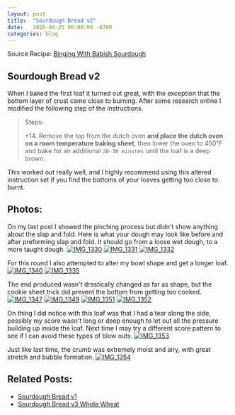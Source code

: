 ```yaml
---
layout: post
title:  "Sourdough Bread v2"
date:   2020-04-25 00:00:00 -0700
categories: blog
---
```


Source Recipe: [Binging With Babish Sourdough](https://basicswithbabish.co/basicsepisodes/sourdough-bread)

Sourdough Bread v2
-
When I baked the first loaf it turned out great, with the exception that the bottom layer of crust came close to burning.
After some research online I modified the following step of the instructions.


> Steps:
>
> +14. Remove the top from the dutch oven **and place the dutch oven on a room temperature baking sheet**, then lower the oven 
to 450℉ and bake for an additional `20-30 minutes` until the loaf is a deep brown.


This worked out really well, and I highly recommend using this altered instruction set if you find the bottoms of your loaves
getting too close to burnt. 


Photos:
-
On my last post I showed the pinching process but didn't show anything about the slap and fold. Here is what your dough
may look like before and after preforming slap and fold. It should go from a loose wet dough, to a more taught dough.
<a data-flickr-embed="true" href="https://www.flickr.com/photos/188265593@N07/49852517866/in/datetaken/" title="IMG_1330"><img src="https://live.staticflickr.com/65535/49852517866_a775380fa7_c.jpg" alt="IMG_1330"></a><script async src="//embedr.flickr.com/assets/client-code.js" charset="utf-8"></script>
<a data-flickr-embed="true" href="https://www.flickr.com/photos/188265593@N07/49851971658/in/datetaken-public/" title="IMG_1331"><img src="https://live.staticflickr.com/31337/49851971658_52ed729ba0_c.jpg"  alt="IMG_1331"></a><script async src="//embedr.flickr.com/assets/client-code.js" charset="utf-8"></script>
<a data-flickr-embed="true" href="https://www.flickr.com/photos/188265593@N07/49852517611/in/datetaken/" title="IMG_1332"><img src="https://live.staticflickr.com/65535/49852517611_27262475e0_c.jpg" alt="IMG_1332"></a><script async src="//embedr.flickr.com/assets/client-code.js" charset="utf-8"></script>

For this round I also attempted to alter my bowl shape and get a longer loaf.
<a data-flickr-embed="true" href="https://www.flickr.com/photos/188265593@N07/49852815082/in/datetaken/" title="IMG_1340"><img src="https://live.staticflickr.com/65535/49852815082_202e8b4cef_c.jpg"  alt="IMG_1340"></a><script async src="//embedr.flickr.com/assets/client-code.js" charset="utf-8"></script>
<a data-flickr-embed="true" href="https://www.flickr.com/photos/188265593@N07/49852517496/in/datetaken/" title="IMG_1335"><img src="https://live.staticflickr.com/65535/49852517496_a32d8c2c41_c.jpg" alt="IMG_1335"></a><script async src="//embedr.flickr.com/assets/client-code.js" charset="utf-8"></script>

The end produced wasn't drastically changed as far as shape, but the cookie sheet trick did prevent the bottom from getting 
too cooked. 
<a data-flickr-embed="true" href="https://www.flickr.com/photos/188265593@N07/49852509296/in/datetaken/" title="IMG_1347"><img src="https://live.staticflickr.com/65535/49852509296_b7a1d594f3_c.jpg" alt="IMG_1347"></a><script async src="//embedr.flickr.com/assets/client-code.js" charset="utf-8"></script>
<a data-flickr-embed="true" href="https://www.flickr.com/photos/188265593@N07/49852516066/in/datetaken/" title="IMG_1349"><img src="https://live.staticflickr.com/65535/49852516066_da8e2870e4_c.jpg" alt="IMG_1349"></a><script async src="//embedr.flickr.com/assets/client-code.js" charset="utf-8"></script>
<a data-flickr-embed="true" href="https://www.flickr.com/photos/188265593@N07/49852807352/in/datetaken/" title="IMG_1351"><img src="https://live.staticflickr.com/65535/49852807352_e2a48fda6f_c.jpg" alt="IMG_1351"></a><script async src="//embedr.flickr.com/assets/client-code.js" charset="utf-8"></script>
<a data-flickr-embed="true" href="https://www.flickr.com/photos/188265593@N07/49852515631/in/datetaken/" title="IMG_1352"><img src="https://live.staticflickr.com/65535/49852515631_f3e28b2d43_c.jpg" alt="IMG_1352"></a><script async src="//embedr.flickr.com/assets/client-code.js" charset="utf-8"></script>

On thing I did notice with this loaf was that I had a tear along the side, possibly my score wasn't long or deep enough 
to let out all the pressure building up inside the loaf. Next time I may try a different score pattern to see if I can 
avoid these types of blow outs. 
<a data-flickr-embed="true" href="https://www.flickr.com/photos/188265593@N07/49852515351/in/datetaken/" title="IMG_1353"><img src="https://live.staticflickr.com/65535/49852515351_d2b25da64e_c.jpg" alt="IMG_1353"></a><script async src="//embedr.flickr.com/assets/client-code.js" charset="utf-8"></script>

Just like last time, the crumb was extremely moist and airy, with great stretch and bubble formation.
<a data-flickr-embed="true" href="https://www.flickr.com/photos/188265593@N07/49852813507/in/datetaken/" title="IMG_1354"><img src="https://live.staticflickr.com/65535/49852813507_284e433098_c.jpg" alt="IMG_1354"></a><script async src="//embedr.flickr.com/assets/client-code.js" charset="utf-8"></script>

Related Posts:
-
- [Sourdough Bread v1](/blog/2020/04/18/Sourdogh-Bread-v1.html)
- [Sourdough Bread v3 Whole Wheat](/blog/2020/05/09/Sourdough-Bread-v3-Whole-Wheat.html)